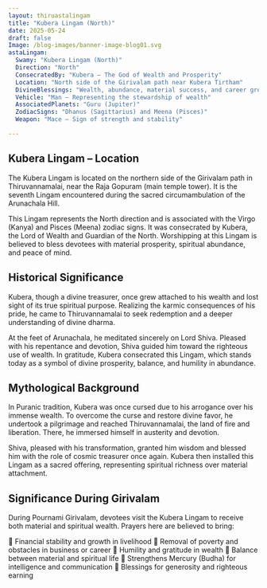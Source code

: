 ```yaml
---
layout: thiruastalingam
title: "Kubera Lingam (North)"
date: 2025-05-24
draft: false
Image: /blog-images/banner-image-blog01.svg
astaLingam:
  Swamy: "Kubera Lingam (North)"
  Direction: "North"
  ConsecratedBy: "Kubera – The God of Wealth and Prosperity"
  Location: "North side of the Girivalam path near Kubera Tirtham"
  DivineBlessings: "Wealth, abundance, material success, and career growth"
  Vehicle: "Man – Representing the stewardship of wealth"
  AssociatedPlanets: "Guru (Jupiter)"
  ZodiacSigns: "Dhanus (Sagittarius) and Meena (Pisces)"
  Weapon: "Mace – Sign of strength and stability"

---
```


## Kubera Lingam – Location

The Kubera Lingam is located on the northern side of the Girivalam path in Thiruvannamalai, near the Raja Gopuram (main temple tower). It is the seventh Lingam encountered during the sacred circumambulation of the Arunachala Hill.

This Lingam represents the North direction and is associated with the Virgo (Kanya) and Pisces (Meena) zodiac signs. It was consecrated by Kubera, the Lord of Wealth and Guardian of the North. Worshipping at this Lingam is believed to bless devotees with material prosperity, spiritual abundance, and peace of mind.

## Historical Significance

Kubera, though a divine treasurer, once grew attached to his wealth and lost sight of its true spiritual purpose. Realizing the karmic consequences of his pride, he came to Thiruvannamalai to seek redemption and a deeper understanding of divine dharma.

At the feet of Arunachala, he meditated sincerely on Lord Shiva. Pleased with his repentance and devotion, Shiva guided him toward the righteous use of wealth. In gratitude, Kubera consecrated this Lingam, which stands today as a symbol of divine prosperity, balance, and humility in abundance.

## Mythological Background

In Puranic tradition, Kubera was once cursed due to his arrogance over his immense wealth. To overcome the curse and restore divine favor, he undertook a pilgrimage and reached Thiruvannamalai, the land of fire and liberation. There, he immersed himself in austerity and devotion.

Shiva, pleased with his transformation, granted him wisdom and blessed him with the role of cosmic treasurer once again. Kubera then installed this Lingam as a sacred offering, representing spiritual richness over material attachment.

## Significance During Girivalam

During Pournami Girivalam, devotees visit the Kubera Lingam to receive both material and spiritual wealth. Prayers here are believed to bring:

🙏 Financial stability and growth in livelihood
🙏 Removal of poverty and obstacles in business or career
🙏 Humility and gratitude in wealth
🙏 Balance between material and spiritual life
🙏 Strengthens Mercury (Budha) for intelligence and communication
🙏 Blessings for generosity and righteous earning

